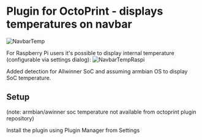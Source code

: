 # Plugin for OctoPrint - displays temperatures on navbar

![NavbarTemp](navbar.png?raw=true) 

For Raspberry Pi users it's possible to display internal temperature (configurable via settings dialog):
![NavbarTempRaspi](navbar_raspi.png?raw=true) 

Added detection for Allwinner SoC and assuming armbian OS to display SoC temperature.

## Setup
(note: armbian/awinner soc temperature not available from octoprint plugin repository)

Install the plugin using Plugin Manager from Settings
